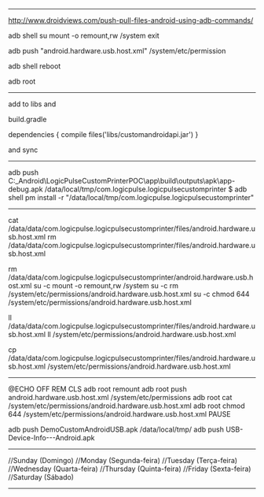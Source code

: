 
---------------------------------------------------------------------------------------------------------------------

http://www.droidviews.com/push-pull-files-android-using-adb-commands/

adb shell
su
mount -o remount,rw /system
exit

adb push "android.hardware.usb.host.xml" /system/etc/permission

adb shell 
reboot

adb root

---------------------------------------------------------------------------------------------------------------------

add to libs and 

build.gradle

dependencies {
    compile files('libs/customandroidapi.jar')
}

and sync

---------------------------------------------------------------------------------------------------------------------

adb push C:\_Android\LogicPulseCustomPrinterPOC\app\build\outputs\apk\app-debug.apk /data/local/tmp/com.logicpulse.logicpulsecustomprinter
$ adb shell pm install -r "/data/local/tmp/com.logicpulse.logicpulsecustomprinter"

---------------------------------------------------------------------------------------------------------------------

cat /data/data/com.logicpulse.logicpulsecustomprinter/files/android.hardware.usb.host.xml
rm /data/data/com.logicpulse.logicpulsecustomprinter/files/android.hardware.usb.host.xml

rm /data/data/com.logicpulse.logicpulsecustomprinter/android.hardware.usb.host.xml
su -c mount -o remount,rw /system
su -c rm /system/etc/permissions/android.hardware.usb.host.xml
su -c chmod 644 /system/etc/permissions/android.hardware.usb.host.xml

ll /data/data/com.logicpulse.logicpulsecustomprinter/files/android.hardware.usb.host.xml
ll /system/etc/permissions/android.hardware.usb.host.xml

cp /data/data/com.logicpulse.logicpulsecustomprinter/files/android.hardware.usb.host.xml /system/etc/permissions/android.hardware.usb.host.xml

---------------------------------------------------------------------------------------------------------------------

@ECHO OFF
REM CLS
adb root remount
adb root push android.hardware.usb.host.xml /system/etc/permissions
adb root cat /system/etc/permissions/android.hardware.usb.host.xml
adb root chmod 644 /system/etc/permissions/android.hardware.usb.host.xml
PAUSE

adb push DemoCustomAndroidUSB.apk /data/local/tmp/
adb push USB-Device-Info---Android.apk

---------------------------------------------------------------------------------------------------------------------

//Sunday (Domingo)
//Monday (Segunda-feira)
//Tuesday (Terça-feira)
//Wednesday (Quarta-feira)
//Thursday (Quinta-feira)
//Friday (Sexta-feira)
//Saturday (Sábado)

---------------------------------------------------------------------------------------------------------------------
